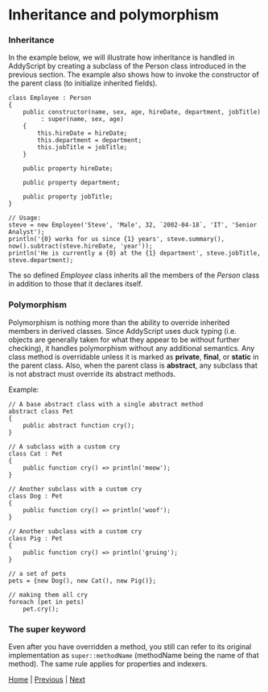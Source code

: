 # Inheritance and polymorphism

### Inheritance

In the example below, we will illustrate how inheritance is handled in AddyScript by creating a subclass of the Person class introduced in the previous section. The example also shows how to invoke the constructor of the parent class (to initialize inherited fields).

```JS
class Employee : Person
{
    public constructor(name, sex, age, hireDate, department, jobTitle)
         : super(name, sex, age)
    {
        this.hireDate = hireDate;
        this.department = department;
        this.jobTitle = jobTitle;
    }
    
    public property hireDate;
    
    public property department;
    
    public property jobTitle;
}

// Usage:
steve = new Employee('Steve', 'Male', 32, `2002-04-18`, 'IT', 'Senior Analyst');
println('{0} works for us since {1} years', steve.summary(), now().subtract(steve.hireDate, 'year'));
println('He is currently a {0} at the {1} department', steve.jobTitle, steve.department);
```

The so defined _Employee_ class inherits all the members of the _Person_ class in addition to those that it declares itself.

### Polymorphism

Polymorphism is nothing more than the ability to override inherited members in derived classes. Since AddyScript uses duck typing (i.e. objects are generally taken for what they appear to be without further checking), it handles polymorphism without any additional semantics. Any class method is overridable unless it is marked as **private**, **final**, or **static** in the parent class. Also, when the parent class is **abstract**, any subclass that is not abstract must override its abstract methods.

Example:

```JS
// A base abstract class with a single abstract method
abstract class Pet
{
    public abstract function cry();
}

// A subclass with a custom cry
class Cat : Pet
{
    public function cry() => println('meow');
}

// Another subclass with a custom cry
class Dog : Pet
{
    public function cry() => println('woof');
}

// Another subclass with a custom cry
class Pig : Pet
{
    public function cry() => println('gruing');
}

// a set of pets
pets = {new Dog(), new Cat(), new Pig()};

// making them all cry
foreach (pet in pets)
    pet.cry();
```

### The super keyword

Even after you have overridden a method, you still can refer to its original implementation as `super::methodName` (methodName being the name of that method). The same rule applies for properties and indexers.

[Home](README.md) | [Previous](classes.md) | [Next](introspection.md)